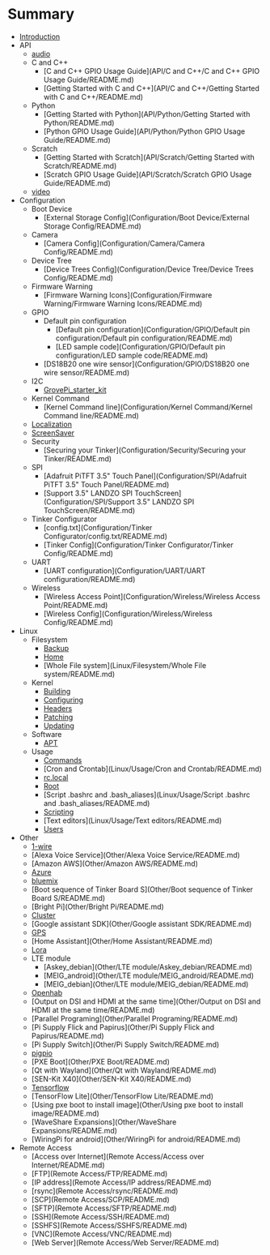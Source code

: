 # Summary

* [Introduction](README.md)
* API
    * [audio](API/audio/README.md)
    * C and C++
        * [C and C++ GPIO Usage Guide](API/C and C++/C and C++ GPIO Usage Guide/README.md)
        * [Getting Started with C and C++](API/C and C++/Getting Started with C and C++/README.md)
    * Python
        * [Getting Started with Python](API/Python/Getting Started with Python/README.md)
        * [Python GPIO Usage Guide](API/Python/Python GPIO Usage Guide/README.md)
    * Scratch
        * [Getting Started with Scratch](API/Scratch/Getting Started with Scratch/README.md)
        * [Scratch GPIO Usage Guide](API/Scratch/Scratch GPIO Usage Guide/README.md)
    * [video](API/video/README.md)
* Configuration
    * Boot Device
        * [External Storage Config](Configuration/Boot Device/External Storage Config/README.md)
    * Camera
        * [Camera Config](Configuration/Camera/Camera Config/README.md)
    * Device Tree
        * [Device Trees Config](Configuration/Device Tree/Device Trees Config/README.md)
    * Firmware Warning
        * [Firmware Warning Icons](Configuration/Firmware Warning/Firmware Warning Icons/README.md)
    * GPIO
        * Default pin configuration
            * [Default pin configuration](Configuration/GPIO/Default pin configuration/Default pin configuration/README.md)
            * [LED sample code](Configuration/GPIO/Default pin configuration/LED sample code/README.md)
        * [DS18B20 one wire sensor](Configuration/GPIO/DS18B20 one wire sensor/README.md)
    * I2C
        * [GrovePi_starter_kit](Configuration/I2C/GrovePi_starter_kit/README.md)
    * Kernel Command
        * [Kernel Command line](Configuration/Kernel Command/Kernel Command line/README.md)
    * [Localization](Configuration/Localization/README.md)
    * [ScreenSaver](Configuration/ScreenSaver/README.md)
    * Security
        * [Securing your Tinker](Configuration/Security/Securing your Tinker/README.md)
    * SPI
        * [Adafruit PiTFT 3.5" Touch Panel](Configuration/SPI/Adafruit PiTFT 3.5" Touch Panel/README.md)
        * [Support 3.5" LANDZO SPI TouchScreen](Configuration/SPI/Support 3.5" LANDZO SPI TouchScreen/README.md)
    * Tinker Configurator
        * [config.txt](Configuration/Tinker Configurator/config.txt/README.md)
        * [Tinker Config](Configuration/Tinker Configurator/Tinker Config/README.md)
    * UART
        * [UART configuration](Configuration/UART/UART configuration/README.md)
    * Wireless
        * [Wireless Access Point](Configuration/Wireless/Wireless Access Point/README.md)
        * [Wireless Config](Configuration/Wireless/Wireless Config/README.md)
* Linux
    * Filesystem
        * [Backup](Linux/Filesystem/Backup/README.md)
        * [Home](Linux/Filesystem/Home/README.md)
        * [Whole File system](Linux/Filesystem/Whole File system/README.md)
    * Kernel
        * [Building](Linux/Kernel/Building/README.md)
        * [Configuring](Linux/Kernel/Configuring/README.md)
        * [Headers](Linux/Kernel/Headers/README.md)
        * [Patching](Linux/Kernel/Patching/README.md)
        * [Updating](Linux/Kernel/Updating/README.md)
    * Software
        * [APT](Linux/Software/APT/README.md)
    * Usage
        * [Commands](Linux/Usage/Commands/README.md)
        * [Cron and Crontab](Linux/Usage/Cron and Crontab/README.md)
        * [rc.local](Linux/Usage/rc.local/README.md)
        * [Root](Linux/Usage/Root/README.md)
        * [Script .bashrc and .bash_aliases](Linux/Usage/Script .bashrc and .bash_aliases/README.md)
        * [Scripting](Linux/Usage/Scripting/README.md)
        * [Text editors](Linux/Usage/Text editors/README.md)
        * [Users](Linux/Usage/Users/README.md)
* Other
    * [1-wire](Other/1-wire/README.md)
    * [Alexa Voice Service](Other/Alexa Voice Service/README.md)
    * [Amazon AWS](Other/Amazon AWS/README.md)
    * [Azure](Other/Azure/README.md)
    * [bluemix](Other/bluemix/README.md)
    * [Boot sequence of Tinker Board S](Other/Boot sequence of Tinker Board S/README.md)
    * [Bright Pi](Other/Bright Pi/README.md)
    * [Cluster](Other/Cluster/README.md)
    * [Google assistant SDK](Other/Google assistant SDK/README.md)
    * [GPS](Other/GPS/README.md)
    * [Home Assistant](Other/Home Assistant/README.md)
    * [Lora](Other/Lora/README.md)
    * LTE module
        * [Askey_debian](Other/LTE module/Askey_debian/README.md)
        * [MEIG_android](Other/LTE module/MEIG_android/README.md)
        * [MEIG_debian](Other/LTE module/MEIG_debian/README.md)
    * [Openhab](Other/Openhab/README.md)
    * [Output on DSI and HDMI at the same time](Other/Output on DSI and HDMI at the same time/README.md)
    * [Parallel Programing](Other/Parallel Programing/README.md)
    * [Pi Supply Flick and Papirus](Other/Pi Supply Flick and Papirus/README.md)
    * [Pi Supply Switch](Other/Pi Supply Switch/README.md)
    * [pigpio](Other/pigpio/README.md)
    * [PXE Boot](Other/PXE Boot/README.md)
    * [Qt with Wayland](Other/Qt with Wayland/README.md)
    * [SEN-Kit X40](Other/SEN-Kit X40/README.md)
    * [Tensorflow](Other/Tensorflow/README.md)
    * [TensorFlow Lite](Other/TensorFlow Lite/README.md)
    * [Using pxe boot to install image](Other/Using pxe boot to install image/README.md)
    * [WaveShare Expansions](Other/WaveShare Expansions/README.md)
    * [WiringPi for android](Other/WiringPi for android/README.md)
* Remote Access
    * [Access over Internet](Remote Access/Access over Internet/README.md)
    * [FTP](Remote Access/FTP/README.md)
    * [IP address](Remote Access/IP address/README.md)
    * [rsync](Remote Access/rsync/README.md)
    * [SCP](Remote Access/SCP/README.md)
    * [SFTP](Remote Access/SFTP/README.md)
    * [SSH](Remote Access/SSH/README.md)
    * [SSHFS](Remote Access/SSHFS/README.md)
    * [VNC](Remote Access/VNC/README.md)
    * [Web Server](Remote Access/Web Server/README.md)


